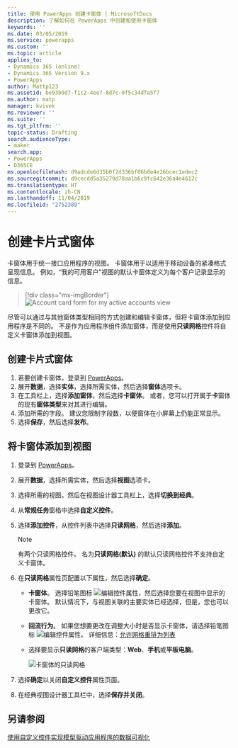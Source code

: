 ```yaml
---
title: 使用 PowerApps 创建卡窗体 | MicrosoftDocs
description: 了解如何在 PowerApps 中创建和使用卡窗体
keywords: ''
ms.date: 03/05/2019
ms.service: powerapps
ms.custom: ''
ms.topic: article
applies_to:
- Dynamics 365 (online)
- Dynamics 365 Version 9.x
- PowerApps
author: Mattp123
ms.assetid: be93b9d7-f1c2-4ee7-8d7c-0f5c34dfa5f7
ms.author: matp
manager: kvivek
ms.reviewer: ''
ms.suite: ''
ms.tgt_pltfrm: ''
topic-status: Drafting
search.audienceType:
- maker
search.app:
- PowerApps
- D365CE
ms.openlocfilehash: d9adcde6d35b0f2d336bf86b8e4e26bcec1edec2
ms.sourcegitcommit: d9cecdd5a35279d78aa1b6c9fc642e36a4e4612c
ms.translationtype: HT
ms.contentlocale: zh-CN
ms.lasthandoff: 11/04/2019
ms.locfileid: "2752389"
---
```

# <a name="create-a-card-form"></a>创建卡片式窗体
卡窗体用于统一接口应用程序的视图。 卡窗体用于以适用于移动设备的紧凑格式呈现信息。 例如，“我的可用客户”视图的默认卡窗体定义为每个客户记录显示的信息。 

> [!div class="mx-imgBorder"] 
> ![](media/account-cardform-for-myactiveaccounts-view.png "Account card form for my active accounts view")

尽管可以通过与其他窗体类型相同的方式创建和编辑卡窗体，但将卡窗体添加到应用程序是不同的。 不是作为应用程序组件添加窗体，而是使用**只读网格**控件将自定义卡窗体添加到视图。 

## <a name="create-a-card-form"></a>创建卡片式窗体
1. 若要创建卡窗体，登录到 [PowerApps](https://make.powerapps.com/?utm_source=padocs&utm_medium=linkinadoc&utm_campaign=referralsfromdoc)。 
2. 展开**数据**，选择**实体**，选择所需实体，然后选择**窗体**选项卡。
3. 在工具栏上，选择**添加窗体**，然后选择**卡窗体**。 或者，您可以打开属于**卡**窗体的现有**窗体类型**来对其进行编辑。
4. 添加所需的字段。 建议您限制字段数，以便窗体在小屏幕上仍能正常显示。 
5. 选择**保存**，然后选择**发布**。 

## <a name="add-a-card-form-to-a-view"></a>将卡窗体添加到视图 
1. 登录到 [PowerApps](https://make.powerapps.com/?utm_source=padocs&utm_medium=linkinadoc&utm_campaign=referralsfromdoc)。
2. 展开**数据**，选择所需实体，然后选择**视图**选项卡。
3. 选择所需的视图，然后在视图设计器工具栏上，选择**切换到经典**。
4. 从**常规任务**窗格中选择**自定义控件**。
5. 选择**添加控件**，从控件列表中选择**只读网格**，然后选择**添加**。

   > [!NOTE]
   > 有两个只读网格控件。 名为**只读网格(默认)** 的默认只读网格控件不支持自定义卡窗体。 

6. 在**只读网格**属性页配置以下属性，然后选择**确定**。 
   - **卡窗体**。 选择铅笔图标 ![编辑控件属性](media/ccf-pencil-icon.png)，然后选择您要在视图中显示的卡窗体。 默认情况下，与视图关联的主要实体已经选择，但是，您也可以更改它。 
   - **回流行为**。 如果您想要更改在调整大小时是否显示卡窗体，请选择铅笔图标 ![编辑控件属性](media/ccf-pencil-icon.png)。 详细信息：[允许网格重排为列表](specify-properties-for-unified-interface-apps.md#allow-grid-to-reflow-into-list)  
   - 选择要显示**只读网格**的客户端类型：**Web**、**手机**或**平板电脑**。

     ![卡窗体的只读网格](media/read-only-grid-for-cardform.png)

7. 选择**确定**以关闭**自定义控件**属性页面。 
8. 在经典视图设计器工具栏中，选择**保存并关闭**。 

## <a name="see-also"></a>另请参阅
[使用自定义控件实现模型驱动应用程序的数据可视化](use-custom-controls-data-visualizations.md)



